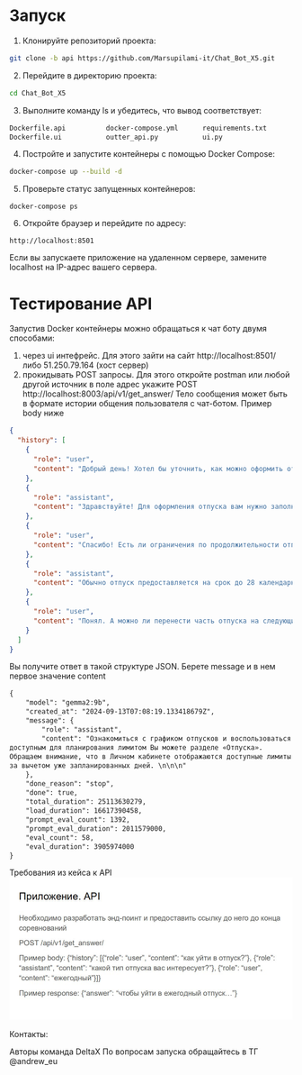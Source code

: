 # Запуск

1) Клонируйте репозиторий проекта:

``` bash
git clone -b api https://github.com/Marsupilami-it/Chat_Bot_X5.git
```

2. Перейдите в директорию проекта:

``` bash
cd Chat_Bot_X5
```

3. Выполните команду ls и убедитесь, что вывод соответствует:
```
Dockerfile.api          docker-compose.yml      requirements.txt
Dockerfile.ui           outter_api.py           ui.py
```

4. Постройте и запустите контейнеры с помощью Docker Compose:
``` bash
docker-compose up --build -d
```
5. Проверьте статус запущенных контейнеров:

``` bash
docker-compose ps
```

6. Откройте браузер и перейдите по адресу:
```
http://localhost:8501
```

Если вы запускаете приложение на удаленном сервере, замените localhost на IP-адрес вашего сервера.


# Тестирование API
Запустив Docker контейнеры можно обращаться к чат боту двумя способами:
1) через ui интефрейс. Для этого зайти на сайт http://localhost:8501/ либо 51.250.79.164 (хост сервер)
2) прокидывать POST запросы. Для этого откройте postman или любой другой источник в поле адрес укажите
POST http://localhost:8003/api/v1/get_answer/
Тело сообщения может быть в формате истории общения пользователя с чат-ботом. Пример body ниже
``` json 
{
  "history": [
    {
      "role": "user",
      "content": "Добрый день! Хотел бы уточнить, как можно оформить отпуск в следующем месяце?"
    },
    {
      "role": "assistant",
      "content": "Здравствуйте! Для оформления отпуска вам нужно заполнить заявление на отпуск и согласовать даты с руководителем. После этого заявление отправляется в отдел кадров для оформления приказа."
    },
    {
      "role": "user",
      "content": "Спасибо! Есть ли ограничения по продолжительности отпуска?"
    },
    {
      "role": "assistant",
      "content": "Обычно отпуск предоставляется на срок до 28 календарных дней в год. Однако, вы можете разбить его на несколько частей, при этом одна из частей не может быть меньше 14 дней."
    },
    {
      "role": "user",
      "content": "Понял. А можно ли перенести часть отпуска на следующий год?"
    }
  ]
}

```
Вы получите ответ в такой структуре JSON. Берете message и в нем первое значение content
```
{
    "model": "gemma2:9b",
    "created_at": "2024-09-13T07:08:19.133418679Z",
    "message": {
        "role": "assistant",
        "content": "Ознакомиться с графиком отпусков и воспользоваться доступным для планирования лимитом Вы можете разделе «Отпуска». Обращаем внимание, что в Личном кабинете отображаются доступные лимиты за вычетом уже запланированных дней. \n\n\n"
    },
    "done_reason": "stop",
    "done": true,
    "total_duration": 25113630279,
    "load_duration": 16617390458,
    "prompt_eval_count": 1392,
    "prompt_eval_duration": 2011579000,
    "eval_count": 58,
    "eval_duration": 3905974000
}
```
Требования из кейса к API
![Описание изображения](docs/api-instruction.jpg)



Контакты:

Авторы команда DeltaX
По вопросам запуска обращайтесь в ТГ @andrew_eu